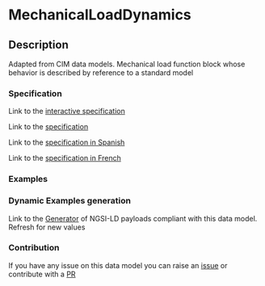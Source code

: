 # MechanicalLoadDynamics

## Description 

Adapted from CIM data models. Mechanical load function block whose behavior is described by reference to a standard model
### Specification

Link to the [interactive specification](https://swagger.lab.fiware.org/?url=https://smart-data-models.github.io/dataModel.EnergyCIM/MechanicalLoadDynamics/swagger.yaml)

Link to the [specification](https://smart-data-models.github.io/dataModel.EnergyCIM/MechanicalLoadDynamics/doc/spec.md)

Link to the [specification in Spanish](https://smart-data-models.github.io/dataModel.EnergyCIM/MechanicalLoadDynamics/doc/spec_ES.md)

Link to the [specification in French](https://smart-data-models.github.io/dataModel.EnergyCIM/MechanicalLoadDynamics/doc/spec_FR.md)
### Examples
### Dynamic Examples generation

Link to the [Generator](https://smartdatamodels.org/extra/ngsi-ld_generator_v0.91.php?schemaUrl=https://raw.githubusercontent.com/smart-data-models/dataModel.EnergyCIM/master/MechanicalLoadDynamics/schema.json&email=info@smartdatamodels.org) of NGSI-LD payloads compliant with this data model. Refresh for new values
### Contribution

 If you have any issue on this data model you can raise an [issue](https://github.com/smart-data-models/dataModel.EnergyCIM/issues)  or contribute with a [PR](https://github.com/smart-data-models/dataModel.EnergyCIM/pulls)